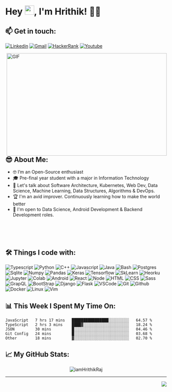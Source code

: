 # Hey <img src="https://github.com/TheDudeThatCode/TheDudeThatCode/blob/master/Assets/Hi.gif" width="29px">, I'm Hrithik! 🧑‍💻

## 📫 **Get in touch:** 

<p align="center">
 
[![Linkedin](https://img.shields.io/badge/linkedin%20-%230077B5.svg?&style=for-the-badge&logo=linkedin&logoColor=white)](https://www.linkedin.com/in/hrithik-raj-4a881a169/)
[![Gmail](https://img.shields.io/badge/gmail-D14836?&style=for-the-badge&logo=gmail&logoColor=white)](mailto:hraj2661999@gmail.com)
[![HackerRank](https://img.shields.io/badge/-Hackerrank-2EC866?style=for-the-badge&logo=HackerRank&logoColor=white)](https://www.hackerrank.com/hraj2661999)
[![Youtube](https://img.shields.io/badge/youtube-%23FF0000.svg?&style=for-the-badge&logo=youtube&logoColor=white)](https://www.youtube.com/channel/UClUEM1jVHhzFV0xnPh7B2SQ)

</p>


 <img align="right" alt="GIF" src="https://github.com/abhisheknaiidu/abhisheknaiidu/blob/master/code.gif?raw=true" width="500" height="320" />
 
 ## 😎 **About Me:**
- 🤓 I’m an Open-Source enthusiast 
- 🎓 Pre-final year student with a major in Information Technology
- 💬 Let's talk about Software Architecture, Kubernetes, Web Dev, Data Science, Machine Learning, Data Structures, Algorithms & DevOps.
- 🏆 I'm an avid improver. Continuously learning how to make the world better
- 🤩 I'm open to Data Science, Android Development & Backend Development roles.

<br /><br /><br />


## 🛠️ **Things I code with:**
![Typescript](https://img.shields.io/badge/typescript%20-%230db7ed.svg?&style=for-the-badge&logo=typescript&logoColor=white)
![Python](https://img.shields.io/badge/python%20-%2314354C.svg?&style=for-the-badge&logo=python&logoColor=white)
![C++](https://img.shields.io/badge/c++%20-%2300599C.svg?&style=for-the-badge&logo=c%2B%2B&ogoColor=white)
![Javascript](https://img.shields.io/badge/javascript%20-%23323330.svg?&style=for-the-badge&logo=javascript&logoColor=%23F7DF1E)
![Java](https://img.shields.io/badge/java%20-%23323330.svg?&style=for-the-badge&logo=java&logoColor=%23F7DF1E)
![Bash](https://img.shields.io/badge/bash%20-%23323330.svg?&style=for-the-badge&logo=bash&logoColor=%23F7DF1E)
![Postgres](https://img.shields.io/badge/postgres-%23316192.svg?&style=for-the-badge&logo=postgresql&logoColor=white)
![Sqlite](https://img.shields.io/badge/sqlite-%2307405e.svg?&style=for-the-badge&logo=sqlite&logoColor=white)
![Numpy](https://img.shields.io/badge/numpy%20-%23013243.svg?&style=for-the-badge&logo=numpy&logoColor=white)
![Pandas](https://img.shields.io/badge/pandas%20-%23150458.svg?&style=for-the-badge&logo=pandas&logoColor=white)
![Keras](https://img.shields.io/badge/Keras%20-%23D00000.svg?&style=for-the-badge&logo=Keras&logoColor=white)
![Tensorflow](https://img.shields.io/badge/TensorFlow%20-%23430098.svg?&style=for-the-badge&logo=TensorFlow&logoColor=white)
![SkLearn](https://img.shields.io/badge/SkLearn%20-%23E34F26.svg?&style=for-the-badge&logo=scikit%20learn&logoColor=white)
![Heorku](https://img.shields.io/badge/heroku%20-%23430098.svg?&style=for-the-badge&logo=heroku&logoColor=white)
![Jupyter](https://img.shields.io/badge/Jupyter%20-%23F37626.svg?&style=for-the-badge&logo=Jupyter&logoColor=white)
![Colab](https://img.shields.io/badge/Colab%20-%2320232a.svg?&style=for-the-badge&logo=google&logoColor=white)
![Android](https://img.shields.io/badge/Android%20-%2320232a.svg?&style=for-the-badge&logo=android&logoColor=white)
![React](https://img.shields.io/badge/React%20-%2320232a.svg?&style=for-the-badge&logo=react&logoColor=white)
![Node](https://img.shields.io/badge/node%20-%2314354C.svg?&style=for-the-badge&logo=node&logoColor=white)
![HTML](https://img.shields.io/badge/html%20-%23E34F26.svg?&style=for-the-badge&logo=html5&logoColor=white)
![CSS](https://img.shields.io/badge/css%20-%231572B6.svg?&style=for-the-badge&logo=css3&logoColor=white)
![Sass](https://img.shields.io/badge/-sass%20-%23121011?style=for-the-badge&logo=sass)
![GrapQL](https://img.shields.io/badge/-graphql-772953?style=for-the-badge&logo=graphql)
![BootStrap](https://img.shields.io/badge/bootstrap%20-%23563D7C.svg?&style=for-the-badge&logo=bootstrap&logoColor=white)
![Django](https://img.shields.io/badge/django%20-%23092E20.svg?&style=for-the-badge&logo=django&logoColor=white)
![Flask](https://img.shields.io/badge/Flask%20-%2307405e.svg?&style=for-the-badge&logo=flask&logoColor=white)
![VSCode](https://img.shields.io/badge/-vscode-00a8e8?style=for-the-badge&logo=visual-studio-code)
![Git](https://img.shields.io/badge/git%20-%23F05033.svg?&style=for-the-badge&logo=git&logoColor=white)
![Github](https://img.shields.io/badge/github%20-%23121011.svg?&style=for-the-badge&logo=github&logoColor=white)
![Docker](https://img.shields.io/badge/docker%20-%230db7ed.svg?&style=for-the-badge&logo=docker&logoColor=white)
![Linux](https://img.shields.io/badge/-linux-772953?style=for-the-badge&logo=linux)
![Vim](https://img.shields.io/badge/-vim%20-%23092E20?style=for-the-badge&logo=vim)



## 📊 **This Week I Spent My Time On:**

<!--START_SECTION:waka-->
```text
JavaScript   7 hrs 17 mins   ████████████████░░░░░░░░░   64.57 % 
TypeScript   2 hrs 3 mins    ████▓░░░░░░░░░░░░░░░░░░░░   18.24 % 
JSON         30 mins         █░░░░░░░░░░░░░░░░░░░░░░░░   04.46 % 
Git Config   24 mins         █░░░░░░░░░░░░░░░░░░░░░░░░   03.68 % 
Other        18 mins         ▓░░░░░░░░░░░░░░░░░░░░░░░░   02.70 % 
```
<!--END_SECTION:waka-->


## 📈 **My GitHub Stats:**

<p align="center"> <img src="https://github-readme-stats.vercel.app/api?username=iamHrithikRaj&show_icons=true&theme=gotham" alt="iamHrithikRaj" />
<!-- [![Top Langs](https://github-readme-stats-axpwmfcg3.vercel.app/api/top-langs/?username=iamHrithikRaj&layout=compact)](https://github.com/iamHrithikRaj/github-readme-stats)
 -->
<br />


 
 <!--Footer-->
<hr>
<img align="right" src="https://img.shields.io/badge/Made%20with-Markdown-1f425f.svg?style=for-the-badge">

